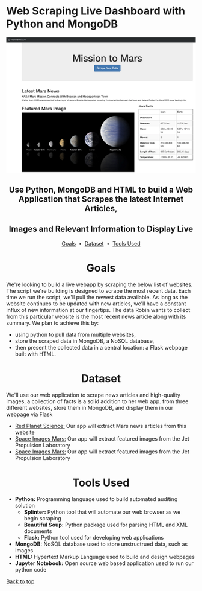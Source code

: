 # Web Scraping Live Dashboard with Python and MongoDB

<div align="center">
    <img src=images/webapp.png>
</div>

## <div align="center">Use Python, MongoDB and HTML to build a Web Application that Scrapes the latest Internet Articles,</div>
## <div align="center">Images and Relevant Information to Display Live</div>

<p align="center">
<a href="#goals">Goals</a> &nbsp;&bull;&nbsp;
<a href="#dataset">Dataset</a> &nbsp;&bull;&nbsp;
<a href="#tools-used">Tools Used</a>
</p>

# <div align="center">Goals</div>

We're looking to build a live webapp by scraping the below list of websites. The script we're building is designed to scrape the most recent data. Each time we run the script, we'll pull the newest data available. As long as the website continues to be updated with new articles, we'll have a constant influx of new information at our fingertips. The data Robin wants to collect from this particular website is the most recent news article along with its summary. We plan to achieve this by:

- using python to pull data from multiple websites, 
- store the scraped data in MongoDB, a NoSQL database, 
- then present the collected data in a central location: a Flask webpage built with HTML.


# <div align="center">Dataset</div>

We'll use our web application to scrape news articles and high-quality images, a collection of facts is a solid addition to her web app. from three different websites, store them in MongoDB, and display them in our webpage via Flask

- [Red Planet Science:](https://redplanetscience.com/) Our app will extract Mars news articles from this website
- [Space Images Mars:](https://spaceimages-mars.com/) Our app will extract featured images from the Jet Propulsion Laboratory
- [Space Images Mars:](https://galaxyfacts-mars.com/) Our app will extract featured images from the Jet Propulsion Laboratory

# <div align="center">Tools Used</div>
- **Python:** Programming language used to build automated auditing solution
    - **Splinter:** Python tool that will automate our web browser as we begin scraping
    - **Beautiful Soup:** Python package used for parsing HTML and XML documents
    - **Flask:** Python tool used for developing web applications
- **MongoDB:** NoSQL database used to store unstructrued data, such as images
- **HTML:** Hypertext Markup Language used to build and design webpages
- **Jupyter Notebook:** Open source web based application used to run our python code

[Back to top](#web-scraping-live-dashboard-with-python-and-mongoDB)